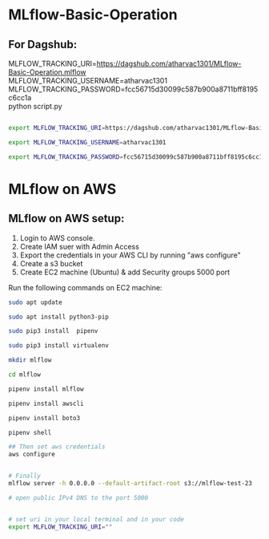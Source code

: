 # MLflow-Basic-Operation


## For Dagshub:

MLFLOW_TRACKING_URI=https://dagshub.com/atharvac1301/MLflow-Basic-Operation.mlflow \
MLFLOW_TRACKING_USERNAME=atharvac1301 \
MLFLOW_TRACKING_PASSWORD=fcc56715d30099c587b900a8711bff8195c6cc1a \
python script.py


```bash

export MLFLOW_TRACKING_URI=https://dagshub.com/atharvac1301/MLflow-Basic-Operation.mlflow

export MLFLOW_TRACKING_USERNAME=atharvac1301

export MLFLOW_TRACKING_PASSWORD=fcc56715d30099c587b900a8711bff8195c6cc1a


```



# MLflow on AWS

## MLflow on AWS setup:

1. Login to AWS console.
2. Create IAM suer with Admin Access
3. Export the credentials in your AWS CLI by running "aws configure"
4. Create a s3 bucket
5. Create EC2 machine (Ubuntu) & add Security groups 5000 port

Run the following commands on EC2 machine:
```bash
sudo apt update

sudo apt install python3-pip

sudo pip3 install  pipenv

sudo pip3 install virtualenv

mkdir mlflow

cd mlflow

pipenv install mlflow

pipenv install awscli

pipenv install boto3

pipenv shell

## Then set aws credentials
aws configure


# Finally
mlflow server -h 0.0.0.0 --default-artifact-root s3://mlflow-test-23

# open public IPv4 DNS to the port 5000


# set uri in your local terminal and in your code
export MLFLOW_TRACKING_URI=""


```
